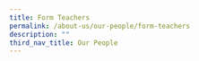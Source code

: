 ```yaml
---
title: Form Teachers
permalink: /about-us/our-people/form-teachers
description: ""
third_nav_title: Our People
---
```

